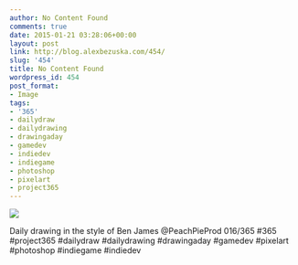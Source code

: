 ```yaml
---
author: No Content Found
comments: true
date: 2015-01-21 03:28:06+00:00
layout: post
link: http://blog.alexbezuska.com/454/
slug: '454'
title: No Content Found
wordpress_id: 454
post_format:
- Image
tags:
- '365'
- dailydraw
- dailydrawing
- drawingaday
- gamedev
- indiedev
- indiegame
- photoshop
- pixelart
- project365
---
```


![](/images/2015/01/tumblr_niicavmlEb1u11b0ro1_1280.jpg)

Daily drawing in the style of Ben James @PeachPieProd 016/365 #365 #project365 #dailydraw #dailydrawing #drawingaday #gamedev #pixelart #photoshop #indiegame #indiedev
